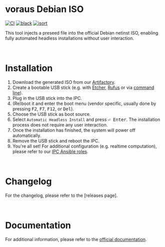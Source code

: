 # voraus Debian ISO

[![CI](https://github.com/vorausrobotik/voraus-debian-iso/actions/workflows/pipeline.yml/badge.svg)](https://github.com/vorausrobotik/voraus-debian-iso/actions/workflows/pipeline.yml)
[![black](https://img.shields.io/badge/code%20style-black-000000.svg)](https://github.com/psf/black)
[![isort](https://img.shields.io/badge/%20imports-isort-%231674b1?style=flat&labelColor=ef8336)](https://pycqa.github.io/isort/)

This tool injects a preseed file into the official Debian netinst ISO,
enabling fully automated headless installations without user interaction.

<br />

# Installation

1) Download the generated ISO from our [Artifactory].
2) Create a bootable USB stick (e.g. with [Etcher], [Rufus] or via [command line]).
3) Plug in the USB stick into the IPC.
4) (Re)boot it and enter the boot menu (vendor specific, usually done by pressing
   <kbd>F2</kbd>, <kbd>F7</kbd>, <kbd>F12</kbd>, or <kbd>Del</kbd>).
5) Choose the USB stick as boot source.
6) Select `Automatic Headless Install` and press <kbd>⏎ Enter</kbd>. The installation process does not require any
   user interaction.
7) Once the installation has finished, the system will power off automatically.
8) Remove the USB stick and reboot the IPC.
9) You're all set! For additional configuration (e.g. realtime computation), please refer to our [IPC Ansible roles].

<br />

# Changelog

For the changelog, please refer to the [releases page].

<br />

# Documentation

For additional information, please refer to the [official documentation].

<br />


[Artifactory]: https://voraus.jfrog.io/artifactory/generic/voraus-debian-iso/
[Etcher]: https://github.com/balena-io/etcher
[Rufus]: https://rufus.ie/
[command line]: https://www.debian.org/releases/trixie/amd64/ch04s03.en.html
[release page]: https://github.com/vorausrobotik/voraus-debian-iso/releases
[official documentation]: https://vorausrobotik.github.io/voraus-debian-iso/
[IPC Ansible roles]: https://github.com/vorausrobotik/voraus-ipc-tools-ansible/
